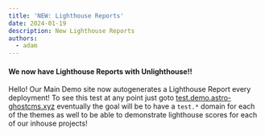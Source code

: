 ```yaml
---
title: 'NEW: Lighthouse Reports'
date: 2024-01-19
description: New Lighthouse Reports
authors: 
  - adam
---
```


#### We now have Lighthouse Reports with Unlighthouse!!

Hello!  Our Main Demo site now autogenerates a Lighthouse Report every deployment!  To see this test at any point just goto [test.demo.astro-ghostcms.xyz](https://test.demo.astro-ghostcms.xyz) eventually the goal will be to have a `test.*` domain for each of the themes as well to be able to demonstrate lighthouse scores for each of our inhouse projects!